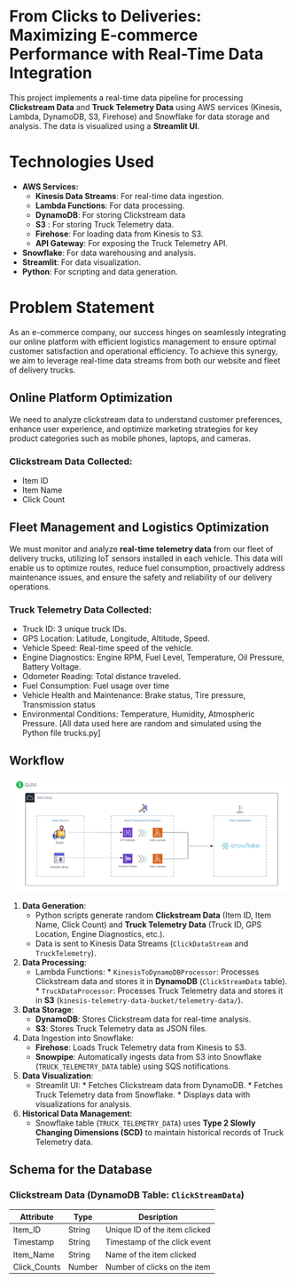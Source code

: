 # From Clicks to Deliveries: Maximizing E-commerce Performance with Real-Time Data Integration

This project implements a real-time data pipeline for processing __Clickstream Data__ and __Truck Telemetry Data__ using AWS services (Kinesis, Lambda, DynamoDB, S3, Firehose) and Snowflake for data storage and analysis. The data is visualized using a __Streamlit UI__.

# Technologies Used
* __AWS Services:__
     * __Kinesis Data Streams__: For real-time data ingestion.
     * __Lambda Functions__: For data processing.
     * __DynamoDB__: For storing Clickstream data
     * __S3__ : For storing Truck Telemetry data.
     * __Firehose__: For loading data from Kinesis to S3.
     * __API Gateway__: For exposing the Truck Telemetry API.
* __Snowflake__: For data warehousing and analysis.
* __Streamlit__: For data visualization.
* __Python__: For scripting and data generation.

# Problem Statement
As an e-commerce company, our success hinges on seamlessly integrating our online platform with efficient logistics management to ensure optimal customer satisfaction and operational efficiency. To achieve this synergy, we aim to leverage real-time data streams from both our website and fleet of delivery trucks.

## Online Platform Optimization
We need to analyze clickstream data to understand customer preferences, enhance user experience, and optimize marketing strategies for key product categories such as mobile phones, laptops, and cameras.

### Clickstream Data Collected:
  * Item ID
  * Item Name
  * Click Count

## Fleet Management and Logistics Optimization
We must monitor and analyze __real-time telemetry data__ from our fleet of delivery trucks, utilizing IoT sensors installed in each vehicle. This data will enable us to optimize routes, reduce fuel consumption, proactively address maintenance issues, and ensure the safety and reliability of our delivery operations.

### Truck Telemetry Data Collected:
  * Truck ID: 3 unique truck IDs.
  * GPS Location: Latitude, Longitude, Altitude, Speed.
  * Vehicle Speed: Real-time speed of the vehicle.
  * Engine Diagnostics: Engine RPM, Fuel Level, Temperature, Oil Pressure, Battery Voltage.
  * Odometer Reading: Total distance traveled.
  * Fuel Consumption: Fuel usage over time
  * Vehicle Health and Maintenance: Brake status, Tire pressure, Transmission status
  * Environmental Conditions: Temperature, Humidity, Atmospheric Pressure.
[All data used here are random and simulated using the Python file trucks.py]

## Workflow

![Workflow Digram](https://github.com/Jayasenthur/E-Commerce-Telemetry-and-Clickstream-Data-Pipeline/blob/main/image.gif)

1. __Data Generation__:
    * Python scripts generate random __Clickstream Data__ (Item ID, Item Name, Click Count) and __Truck Telemetry Data__ (Truck ID, GPS Location, Engine Diagnostics, etc.).
    * Data is sent to Kinesis Data Streams (`ClickDataStream` and `TruckTelemetry`).
2. __Data Processing__:
    * Lambda Functions:
          * `KinesisToDynamoDBProcessor`: Processes Clickstream data and stores it in __DynamoDB__ (`ClickStreamData` table).
          * `TruckDataProcessor`: Processes Truck Telemetry data and stores it in __S3__ (`kinesis-telemetry-data-bucket/telemetry-data/`).
3. __Data Storage__:
    * __DynamoDB__: Stores Clickstream data for real-time analysis.
    * __S3__: Stores Truck Telemetry data as JSON files.
4. Data Ingestion into Snowflake:
    * __Firehose__: Loads Truck Telemetry data from Kinesis to S3.
    * __Snowpipe__: Automatically ingests data from S3 into Snowflake (`TRUCK_TELEMETRY_DATA` table) using SQS notifications.
5. __Data Visualization__:
    * Streamlit UI:
           * Fetches Clickstream data from DynamoDB.
           * Fetches Truck Telemetry data from Snowflake.
           * Displays data with visualizations for analysis.
6. __Historical Data Management__:
    * Snowflake table (`TRUCK_TELEMETRY_DATA`) uses __Type 2 Slowly Changing Dimensions (SCD)__ to maintain historical records of Truck Telemetry data.

## Schema for the Database

### Clickstream Data (DynamoDB Table: `ClickStreamData`)

| Attribute       | Type      | Desription                   |
|-----------------|-----------|------------------------------|
| Item_ID         |   String  | Unique ID of the item clicked|
| Timestamp       |   String  | Timestamp of the click event |
| Item_Name       |   String  | Name of the item clicked     |
| Click_Counts    |   Number  | Number of clicks on the item |

      
      


      


